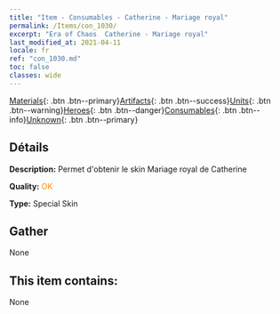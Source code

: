 ```yaml
---
title: "Item - Consumables - Catherine - Mariage royal"
permalink: /Items/con_1030/
excerpt: "Era of Chaos  Catherine - Mariage royal"
last_modified_at: 2021-04-11
locale: fr
ref: "con_1030.md"
toc: false
classes: wide
---
```

 [Materials](/fr/Items/){: .btn .btn--primary}[Artifacts](/fr/Items/Artifacts/){: .btn .btn--success}[Units](/fr/Items/Units/){: .btn .btn--warning}[Heroes](/fr/Items/Heroes/){: .btn .btn--danger}[Consumables](/fr/Items/Consumables/){: .btn .btn--info}[Unknown](/fr/Items/Unknown/){: .btn .btn--primary}

## Détails
 **Description:** Permet d'obtenir le skin Mariage royal de Catherine

 **Quality:** <span style="color: #FF8C00">OK</span>

 **Type:** Special Skin

## Gather

  None

## This item contains:

  None

